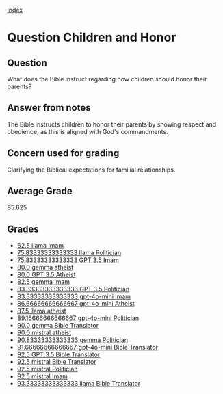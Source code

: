 
[Index](../../index.md)
# Question Children and Honor
## Question
What does the Bible instruct regarding how children should honor their parents?

## Answer from notes
The Bible instructs children to honor their parents by showing respect and obedience, as this is aligned with God's commandments.

## Concern used for grading
Clarifying the Biblical expectations for familial relationships.

## Average Grade
85.625

## Grades
 * [62.5 llama Imam](../answers/llama_Imam/Children_and_Honor.md)
 * [75.83333333333333 llama Politician](../answers/llama_Politician/Children_and_Honor.md)
 * [75.83333333333333 GPT 3.5 Imam](../answers/GPT_3.5_Imam/Children_and_Honor.md)
 * [80.0 gemma atheist](../answers/gemma_atheist/Children_and_Honor.md)
 * [80.0 GPT 3.5 Atheist](../answers/GPT_3.5_Atheist/Children_and_Honor.md)
 * [82.5 gemma Imam](../answers/gemma_Imam/Children_and_Honor.md)
 * [83.33333333333333 GPT 3.5 Politician](../answers/GPT_3.5_Politician/Children_and_Honor.md)
 * [83.33333333333333 gpt-4o-mini Imam](../answers/gpt-4o-mini_Imam/Children_and_Honor.md)
 * [86.66666666666667 gpt-4o-mini Atheist](../answers/gpt-4o-mini_Atheist/Children_and_Honor.md)
 * [87.5 llama atheist](../answers/llama_atheist/Children_and_Honor.md)
 * [89.16666666666667 gpt-4o-mini Politician](../answers/gpt-4o-mini_Politician/Children_and_Honor.md)
 * [90.0 gemma Bible Translator](../answers/gemma_Bible_Translator/Children_and_Honor.md)
 * [90.0 mistral atheist](../answers/mistral_atheist/Children_and_Honor.md)
 * [90.83333333333333 gemma Politician](../answers/gemma_Politician/Children_and_Honor.md)
 * [91.66666666666667 gpt-4o-mini Bible Translator](../answers/gpt-4o-mini_Bible_Translator/Children_and_Honor.md)
 * [92.5 GPT 3.5 Bible Translator](../answers/GPT_3.5_Bible_Translator/Children_and_Honor.md)
 * [92.5 mistral Bible Translator](../answers/mistral_Bible_Translator/Children_and_Honor.md)
 * [92.5 mistral Politician](../answers/mistral_Politician/Children_and_Honor.md)
 * [92.5 mistral Imam](../answers/mistral_Imam/Children_and_Honor.md)
 * [93.33333333333333 llama Bible Translator](../answers/llama_Bible_Translator/Children_and_Honor.md)
